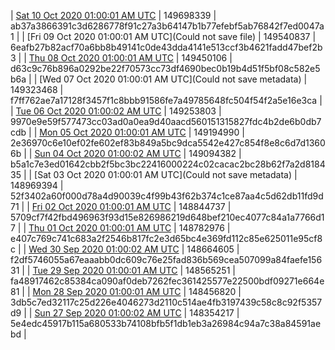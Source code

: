 | [Sat 10 Oct 2020 01:00:01 AM UTC]() | 149698339 | ab37a3866391c3d6286778f91c27a3b64147b1b77efebf5ab76842f7ed0047a1 | 
| [Fri 09 Oct 2020 01:00:01 AM UTC](Could not save file) | 149540837 | 6eafb27b82acf70a6bb8b49141c0de43dda4141e513ccf3b4621fadd47bef2b3 | 
| [Thu 08 Oct 2020 01:00:01 AM UTC]() | 149450106 | d63c9c76b896a0292be22f70573cc73df4690bec0b19b4d51f5bf08c582e5b6a | 
| [Wed 07 Oct 2020 01:00:01 AM UTC](Could not save metadata) | 149323468 | f7ff762ae7a17128f3457f1c8bbb91586fe7a49785648fc504f54f2a5e16e3ca | 
| [Tue 06 Oct 2020 01:00:02 AM UTC]() | 149253803 | 9970e9e59f577473cc03ad0a0ea9d40aacd560151315827fdc4b2de6b0db7cdb | 
| [Mon 05 Oct 2020 01:00:01 AM UTC]() | 149194990 | 2e36970c6e10ef02fe602ef83b849a5bc9dca5542e427c854f8e8c6d7d13606b | 
| [Sun 04 Oct 2020 01:00:02 AM UTC]() | 149094382 | b5a1c7e3ed01642cbb2f5bc3bc22416000224c02cacac2bc28b62f7a2d818435 | 
| [Sat 03 Oct 2020 01:00:01 AM UTC](Could not save metadata) | 148969394 | 52f3402a60f000d78a4d90039c4f99b43f62b374c1ce87aa4c5d62db11fd9d71 | 
| [Fri 02 Oct 2020 01:00:01 AM UTC]() | 148844737 | 5709cf7f42fbd496963f93d15e826986219d648bef210ec4077c84a1a7766d17 | 
| [Thu 01 Oct 2020 01:00:01 AM UTC](https://transfer.sh/TTHiJ/trcninja-dbdump-20201001010001.tar.bz2) | 148782976 | e407c769c741c683a2f2546b817fc2e3d65bc4e369fd112c85e625011e95cf8c | 
| [Wed 30 Sep 2020 01:00:02 AM UTC]() | 148664605 | f2df5746055a67eaaabb0dc609c76e25fad836b569cea507099a84faefe15631 | 
| [Tue 29 Sep 2020 01:00:01 AM UTC]() | 148565251 | fa48917462c85384ca090af0deb7262fec361425577e22500bdf09271e664e81 | 
| [Mon 28 Sep 2020 01:00:01 AM UTC]() | 148456820 | 3db5c7ed32117c25d226e4046273d2110c514ae4fb3197439c58c8c92f5357d9 | 
| [Sun 27 Sep 2020 01:00:02 AM UTC]() | 148354217 | 5e4edc45917b115a680533b74108bfb5f1db1eb3a26984c94a7c38a84591aebd | 

